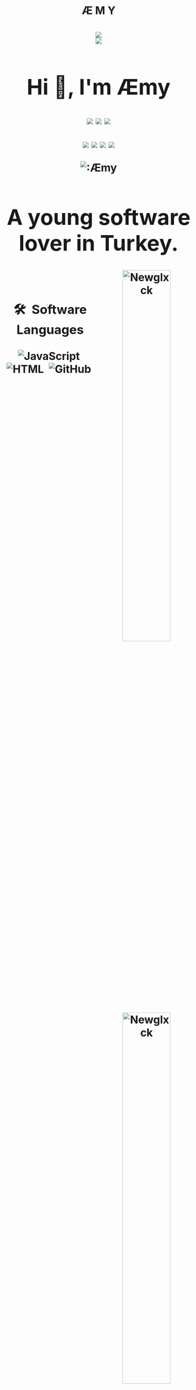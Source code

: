 <h1 align="center">Æ M Y</h1>

<h1 align="center">
<img src="https://cdn.discordapp.com/banners/853557662603804682/d788aa39a9c6fc86c7c53599a386be86.png?size=300">

<div align="center">
   <a href="https://discord.com/users/853557662603804682" target="_blank">
      <img src="https://lanyard-profile-readme.vercel.app/api/853557662603804682">
   </a>

<h1 align="center">Hi 👋, I'm Æmy</h1>


<p align="center">
    <a href="https://www.instagram.com/eryx606" target"blank_"><img src="https://img.shields.io/badge/INSTAGRAM%20-DC3175.svg?&style=for-the-badge&logo=instagram&logoColor=white"></a>
       <a href="https://open.spotify.com/user/thfhc10auht9n1ibg5gys6uov" target"blank_"><img src="https://img.shields.io/badge/Spotify%20-1ed760.svg?&style=for-the-badge&logo=spotify&logoColor=white"></a>
       <a href="https://steamcommunity.com/profiles/76561198348429252" target"blank_"><img src="https://img.shields.io/badge/Steam%20-111111.svg?&style=for-the-badge&logo=steam&logoColor=white"></a></a>
</p>

<div align="center">
</a>
   <a href="https://discord.com/users/853557662603804682" target"blank_"><img src="https://img.shields.io/badge/discord%20-111111.svg?&style=for-the-badge&logo=discord&logoColor=white"></a>
   <a href="https://open.spotify.com/playlist/7qhsIkqBskeWZkfGcXx36C" target"blank_"><img src="https://img.shields.io/badge/Spotify%20-111111.svg?&style=for-the-badge&logo=spotify&logoColor=white"></a>
   <a href="https://www.instagram.com/eryx606" target"blank_"><img src="https://img.shields.io/badge/INSTAGRAM%20-111111.svg?&style=for-the-badge&logo=instagram&logoColor=white"></a>
   <a href="https://github.com/newglxck" target"blank_"><img src="https://img.shields.io/badge/GitHub%20-111111.svg?&style=for-the-badge&logo=github&logoColor=white"></a>
</a>
</p>

<div>
    <div align="center">
    <img src="https://count.getloli.com/get/@:aw3rque?theme=rule34" alt=":Æmy" />
</div>
</a>
</p>
<h1 align="center">A young software lover in Turkey.</h1>

<p><img align="right" width="50%" src="https://github-readme-stats.vercel.app/api/top-langs?username=Newglxck&theme=dark&show_icons=true&locale=en&layout=compact" alt="Newglxck" /></p>

<p>&nbsp;<img align="right" width="50%" src="https://github-readme-stats.vercel.app/api?username=Newglxck&theme=dark&show_icons=true&locale=en" alt="Newglxck"  ></p>

### 🛠 &nbsp;Software Languages
![JavaScript](https://img.shields.io/badge/-JavaScript-05122A?style=flat&logo=javascript)&nbsp;
![HTML](https://img.shields.io/badge/-HTML-05122A?style=flat&logo=HTML5)&nbsp;
![GitHub](https://img.shields.io/badge/-GitHub-05122A?style=flat&logo=github)&nbsp;
![Visual Studio Code](https://img.shields.io/badge/-Visual%20Studio%20Code-05122A?style=flat&logo=visual-studio-code&logoColor=007ACC)&nbsp;

Hello, I am a 18 year Cyber Sec#.\
I usually develop bots with [Node.JS](https://nodejs.org/en/docs/)
I'm trying to learn [JavaScript](https://www.javascript.com/) right now, it's going well.\
I usually do back-end programming, front-end is not very interesting to me.\
I like to listen to music while dealing with software.\
If you want to support my projects, you can star the projects.

